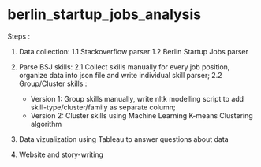 # berlin_startup_jobs_analysis
Steps :
1. Data collection: 
    1.1 Stackoverflow parser
    1.2 Berlin Startup Jobs parser
    
2. Parse BSJ skills:
    2.1 Collect skills manually for every job position, organize data into json file and write individual skill parser;
    2.2 Group/Cluster skills :
    
    - Version 1: Group skills manually, write nltk modelling script to add skill-type/cluster/family as separate column;
    - Version 2: Cluster skills using Machine Learning K-means Clustering algorithm
    
3. Data vizualization using Tableau to answer questions about data
4. Website and story-writing 

